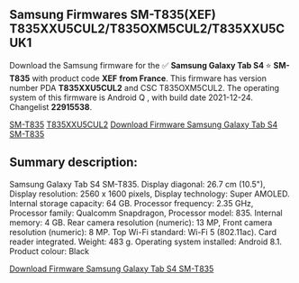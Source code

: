 <h2>Samsung Firmwares SM-T835(XEF) T835XXU5CUL2/T835OXM5CUL2/T835XXU5CUK1</h2>
Download the Samsung firmware for the ✅ <strong>Samsung Galaxy Tab S4 </strong> ⭐ <strong>SM-T835</strong> with product code <strong>XEF</strong> <strong> from France</strong>. This firmware has version number PDA <strong>T835XXU5CUL2</strong> and CSC T835OXM5CUL2. The operating system of this firmware is Android Q , with build date 2021-12-24. Changelist <strong>22915538</strong>.

[SM-T835](https://samfirm.shop/samsung/model/SM-T835)
[T835XXU5CUL2](https://samfirm.shop/samsung/pda/T835XXU5CUL2)
[Download Firmware Samsung Galaxy Tab S4 SM-T835](https://samfirm.shop/samsung/firmware/485854)
<h2>Summary description:</h2>
<p>Samsung Galaxy Tab S4 SM-T835. Display diagonal: 26.7 cm (10.5"), Display resolution: 2560 x 1600 pixels, Display technology: Super AMOLED. Internal storage capacity: 64 GB. Processor frequency: 2.35 GHz, Processor family: Qualcomm Snapdragon, Processor model: 835. Internal memory: 4 GB. Rear camera resolution (numeric): 13 MP, Front camera resolution (numeric): 8 MP. Top Wi-Fi standard: Wi-Fi 5 (802.11ac). Card reader integrated. Weight: 483 g. Operating system installed: Android 8.1. Product colour: Black</p>


[Download Firmware Samsung Galaxy Tab S4 SM-T835](https://samfirm.shop/samsung/firmware/485854)
